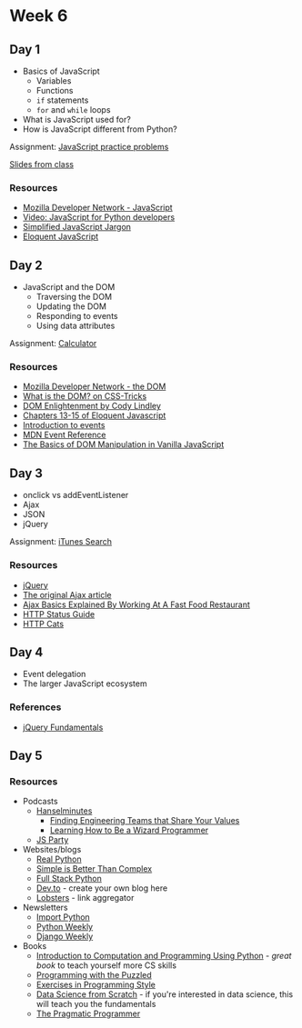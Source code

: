 # Week 6

## Day 1

- Basics of JavaScript
  - Variables
  - Functions
  - `if` statements
  - `for` and `while` loops
- What is JavaScript used for?
- How is JavaScript different from Python?

Assignment: [JavaScript practice problems](https://classroom.github.com/a/MjRM-wmC)

[Slides from class](javascript-intro.md)

### Resources

- [Mozilla Developer Network - JavaScript](https://developer.mozilla.org/en-US/docs/Web/JavaScript)
- [Video: JavaScript for Python developers](https://youtu.be/2KrClg7UCVA?t=876)
- [Simplified JavaScript Jargon](http://jargon.js.org/)
- [Eloquent JavaScript](https://eloquentjavascript.net/)

## Day 2

- JavaScript and the DOM
  - Traversing the DOM
  - Updating the DOM
  - Responding to events
  - Using data attributes

Assignment: [Calculator](https://classroom.github.com/a/fvXsLQ_a)

### Resources

- [Mozilla Developer Network - the DOM](https://developer.mozilla.org/en-US/docs/Web/JavaScript)
- [What is the DOM? on CSS-Tricks](https://css-tricks.com/dom/)
- [DOM Enlightenment by Cody Lindley](http://www.domenlightenment.com/)
- [Chapters 13-15 of Eloquent Javascript](https://eloquentjavascript.net/)
- [Introduction to events](https://developer.mozilla.org/en-US/docs/Learn/JavaScript/Building_blocks/Events)
- [MDN Event Reference](https://developer.mozilla.org/en-US/docs/Web/Events)
- [The Basics of DOM Manipulation in Vanilla JavaScript](https://www.sitepoint.com/dom-manipulation-vanilla-javascript-no-jquery/)

## Day 3

- onclick vs addEventListener
- Ajax
- JSON
- jQuery

Assignment: [iTunes Search](https://classroom.github.com/a/ZQqeSD8f)

### Resources

* [jQuery](https://jquery.com/)
* [The original Ajax article](http://adaptivepath.org/ideas/ajax-new-approach-web-applications/)
* [Ajax Basics Explained By Working At A Fast Food Restaurant](https://blog.codeanalogies.com/2018/01/15/ajax-basics-explained-by-working-at-a-fast-food-restaurant/)
* [HTTP Status Guide](https://httpstatuses.com/)
* [HTTP Cats](https://http.cat/)

## Day 4

- Event delegation
- The larger JavaScript ecosystem

### References

- [jQuery Fundamentals](http://jqfundamentals.com/)

## Day 5

### Resources

- Podcasts
  - [Hanselminutes](https://www.hanselminutes.com/)
    - [Finding Engineering Teams that Share Your Values](https://www.hanselminutes.com/654/finding-engineering-teams-that-share-your-key-values-with-lynne-tye)
    - [Learning How to Be a Wizard Programmer](https://www.hanselminutes.com/643/learning-how-to-be-a-wizard-programmer-with-julia-evans)
  - [JS Party](https://changelog.com/jsparty)
- Websites/blogs
  - [Real Python](https://realpython.com/)
  - [Simple is Better Than Complex](https://simpleisbetterthancomplex.com/)
  - [Full Stack Python](https://www.fullstackpython.com/)
  - [Dev.to](https://dev.to/) - create your own blog here
  - [Lobsters](https://lobste.rs/) - link aggregator
- Newsletters
  - [Import Python](https://importpython.com/newsletter/)
  - [Python Weekly](https://www.pythonweekly.com/)
  - [Django Weekly](http://djangoweekly.com/newsletter/)
- Books
  - [Introduction to Computation and Programming Using Python](https://mitpress.mit.edu/books/introduction-computation-and-programming-using-python-second-edition) - _great book_ to teach yourself more CS skills
  - [Programming with the Puzzled](https://mitpress.mit.edu/books/programming-puzzled)
  - [Exercises in Programming Style](https://www.amazon.com/Exercises-Programming-Style-Cristina-Videira/dp/1482227371)
  - [Data Science from Scratch](http://shop.oreilly.com/product/0636920033400.do) - if you're interested in data science, this will teach you the fundamentals
  - [The Pragmatic Programmer](https://pragprog.com/book/tpp/the-pragmatic-programmer)

